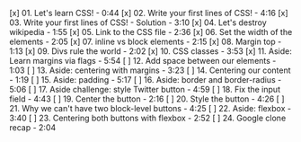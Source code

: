 [x] 01. Let's learn CSS! - 0:44
[x] 02. Write your first lines of CSS! - 4:16
[x] 03. Write your first lines of CSS! - Solution - 3:10
[x] 04. Let's destroy wikipedia - 1:55
[x] 05. Link to the CSS file - 2:36
[x] 06. Set the width of the elements - 2:05
[x] 07. inline vs block elements - 2:15
[x] 08. Margin top - 1:13
[x] 09. Divs rule the world - 2:02
[x] 10. CSS classes - 3:53
[x] 11. Aside: Learn margins via flags - 5:54
[ ] 12. Add space between our elements - 1:03
[ ] 13. Aside: centering with margins - 3:23
[ ] 14. Centering our content - 1:19
[ ] 15. Aside: padding - 5:17
[ ] 16. Aside: border and border-radius - 5:06
[ ] 17. Aside challenge: style Twitter button - 4:59
[ ] 18. Fix the input field - 4:43
[ ] 19. Center the button - 2:16
[ ] 20. Style the button - 4:26
[ ] 21. Why we can't have two block-level buttons - 4:25
[ ] 22. Aside: flexbox - 3:40
[ ] 23. Centering both buttons with flexbox - 2:52
[ ] 24. Google clone recap - 2:04